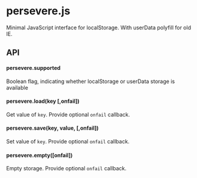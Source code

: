 # persevere.js
Minimal JavaScript interface for localStorage. With userData polyfill for old IE.

## API

#### persevere.supported

Boolean flag, indicating whether localStorage or userData storage is available

#### persevere.load(key [,onfail])

Get value of `key`. Provide optional `onfail` callback.

#### persevere.save(key, value, [,onfail])

Set value of `key`. Provide optional `onfail` callback.


#### persevere.empty([onfail])

Empty storage. Provide optional `onfail` callback.
